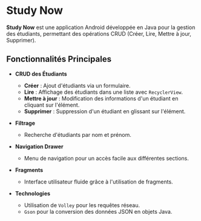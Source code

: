 # Study Now

**Study Now** est une application Android développée en Java pour la gestion des étudiants, permettant des opérations CRUD (Créer, Lire, Mettre à jour, Supprimer).


## Fonctionnalités Principales

- **CRUD des Étudiants**
  - **Créer** : Ajout d'étudiants via un formulaire.
  - **Lire** : Affichage des étudiants dans une liste avec `RecyclerView`.
  - **Mettre à jour** : Modification des informations d'un étudiant en cliquant sur l'élément.
  - **Supprimer** : Suppression d'un étudiant en glissant sur l'élément.

- **Filtrage**
  - Recherche d'étudiants par nom et prénom.

- **Navigation Drawer**
  - Menu de navigation pour un accès facile aux différentes sections.

- **Fragments**
  - Interface utilisateur fluide grâce à l'utilisation de fragments.

- **Technologies**
  - Utilisation de `Volley` pour les requêtes réseau.
  - `Gson` pour la conversion des données JSON en objets Java.


